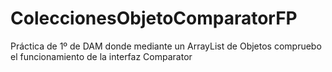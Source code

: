 # ColeccionesObjetoComparatorFP
Práctica de 1º de DAM donde mediante un ArrayList de Objetos compruebo el funcionamiento de la interfaz Comparator
